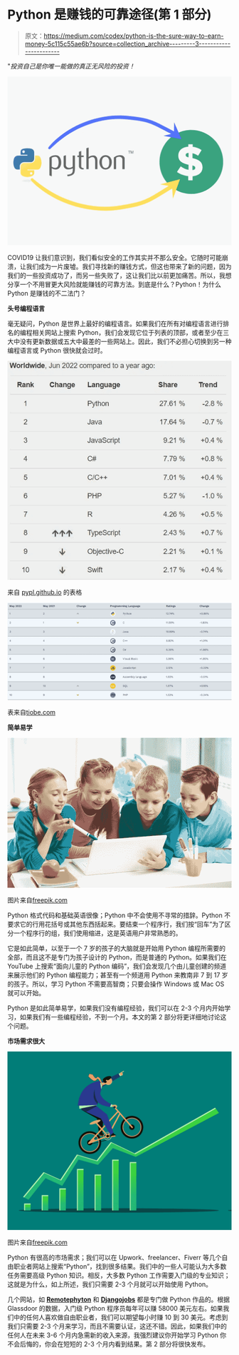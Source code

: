 # Python 是赚钱的可靠途径(第 1 部分)

> 原文：<https://medium.com/codex/python-is-the-sure-way-to-earn-money-5c115c55ae6b?source=collection_archive---------3----------------------->

"*投资自己是你唯一能做的真正无风险的投资！*

![](img/f0ee4ba8698767f351019d62fcf3319c.png)

COVID19 让我们意识到，我们看似安全的工作其实并不那么安全。它随时可能崩溃，让我们成为一片废墟。我们寻找新的赚钱方式，但这也带来了新的问题，因为我们的一些投资成功了，而另一些失败了，这让我们比以前更加痛苦。所以，我想分享一个不用冒更大风险就能赚钱的可靠方法。到底是什么？Python！为什么 Python 是赚钱的不二法门？

**头号编程语言**

毫无疑问，Python 是世界上最好的编程语言。如果我们在所有对编程语言进行排名的编程相关网站上搜索 Python，我们会发现它位于列表的顶部，或者至少在三大中没有更新数据或五大中最差的一些网站上。因此，我们不必担心切换到另一种编程语言或 Python 很快就会过时。

![](img/6387de11fa880522a884b91d8a448037.png)

来自 [pypl.github.io](https://pypl.github.io/) 的表格

![](img/acd7236280a7466e1568726463afd1df.png)

表来自[tiobe.com](https://www.tiobe.com/tiobe-index/)

**简单易学**

![](img/90ff033533c2218ffb7c2bb8c0aa9db5.png)

图片来自[freepik.com](https://www.freepik.com/free-photo/classmates-working-together_863223.htm#query=children%20computer&position=8&from_view=search)

Python 格式代码和基础英语很像；Python 中不会使用不寻常的措辞。Python 不要求它的行用花括号或其他东西括起来。要结束一个程序行，我们按“回车”为了区分一个程序行的组，我们使用缩进，这是英语用户非常熟悉的。

它是如此简单，以至于一个 7 岁的孩子的大脑就是开始用 Python 编程所需要的全部，而且这不是专门为孩子设计的 Python，而是普通的 Python。如果我们在 YouTube 上搜索“面向儿童的 Python 编码”，我们会发现几个由儿童创建的频道来展示他们的 Python 编程能力；甚至有一个频道用 Python 来教南非 7 到 17 岁的孩子。所以，学习 Python 不需要高智商；只要会操作 Windows 或 Mac OS 就可以开始。

Python 是如此简单易学，如果我们没有编程经验，我们可以在 2-3 个月内开始学习，如果我们有一些编程经验，不到一个月。本文的第 2 部分将更详细地讨论这个问题。

**市场需求很大**

![](img/50659fe0cf4526186263f859b9937f83.png)

图片来自[freepik.com](https://www.freepik.com/free-vector/two-young-businessmen-are-determined-work-one-is-successful-another-one-failed-work-flat-vector-illustration-design_23248259.htm#query=high%20market&position=6&from_view=search)

Python 有很高的市场需求；我们可以在 Upwork、freelancer、Fiverr 等几个自由职业者网站上搜索“Python”，找到很多结果。我们中的一些人可能认为大多数任务需要高级 Python 知识。相反，大多数 Python 工作需要入门级的专业知识；这就是为什么，如上所述，我们只需要 2-3 个月就可以开始使用 Python。

几个网站，如 [**Remotephyton**](https://www.remotepython.com/) 和 [**Djangojobs**](https://djangojobs.net/) 都是专门做 Python 作品的。根据 Glassdoor 的数据，入门级 Python 程序员每年可以赚 58000 美元左右。如果我们中的任何人喜欢做自由职业者，我们可以期望每小时赚 10 到 30 美元。考虑到我们只需要 2-3 个月来学习，而且不需要认证，这还不错。因此，如果我们中的任何人在未来 3-6 个月内急需新的收入来源，我强烈建议你开始学习 Python 你不会后悔的，你会在短短的 2-3 个月内看到结果。第 2 部分将很快发布。